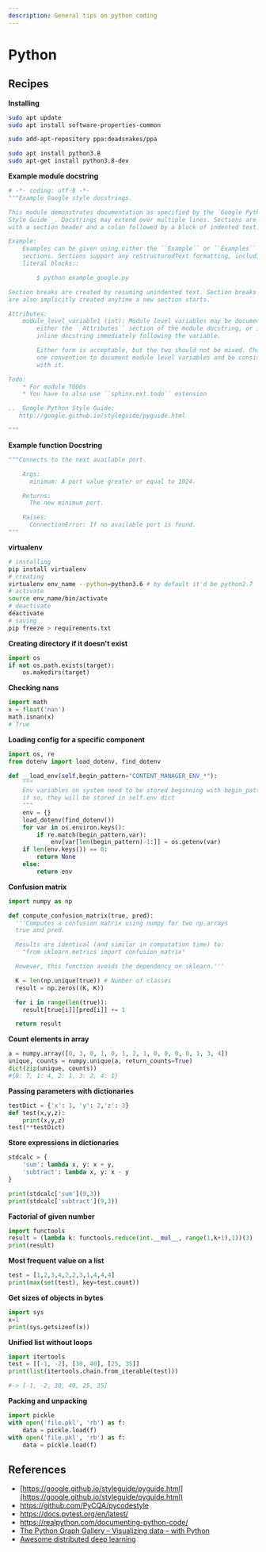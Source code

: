 ```yaml
---
description: General tips on python coding
---
```


# Python

## Recipes

**Installing**

```bash
sudo apt update
sudo apt install software-properties-common

sudo add-apt-repository ppa:deadsnakes/ppa

sudo apt install python3.8
sudo apt-get install python3.8-dev
```

**Example module docstring**

```python
# -*- coding: utf-8 -*-
"""Example Google style docstrings.

This module demonstrates documentation as specified by the `Google Python
Style Guide`_. Docstrings may extend over multiple lines. Sections are created
with a section header and a colon followed by a block of indented text.

Example:
    Examples can be given using either the ``Example`` or ``Examples``
    sections. Sections support any reStructuredText formatting, including
    literal blocks::

        $ python example_google.py

Section breaks are created by resuming unindented text. Section breaks
are also implicitly created anytime a new section starts.

Attributes:
    module_level_variable1 (int): Module level variables may be documented in
        either the ``Attributes`` section of the module docstring, or in an
        inline docstring immediately following the variable.

        Either form is acceptable, but the two should not be mixed. Choose
        one convention to document module level variables and be consistent
        with it.

Todo:
    * For module TODOs
    * You have to also use ``sphinx.ext.todo`` extension

.. _Google Python Style Guide:
   http://google.github.io/styleguide/pyguide.html

"""
```



**Example function Docstring**

```python
"""Connects to the next available port.

    Args:
      minimum: A port value greater or equal to 1024.

    Returns:
      The new minimum port.

    Raises:
      ConnectionError: If no available port is found.
"""
```



**virtualenv**

```bash
# installing
pip install virtualenv
# creating
virtualenv env_name --python=python3.6 # by default it'd be python2.7
# activate
source env_name/bin/activate
# deactivate
deactivate
# saving
pip freeze > requirements.txt
```

**Creating directory if it doesn't exist**

```python
import os
if not os.path.exists(target):
    os.makedirs(target)
```

**Checking nans**

```python
import math
x = float('nan')
math.isnan(x)
# True
```

**Loading config for a specific component**

```python
import os, re
from dotenv import load_dotenv, find_dotenv

def __load_env(self,begin_pattern="CONTENT_MANAGER_ENV_*"):
    """
    Env variables on system need to be stored beginning with begin_pattern
    if so, they will be stored in self.env dict
    """
    env = {}
    load_dotenv(find_dotenv())
    for var in os.environ.keys():
        if re.match(begin_pattern,var):
            env[var[len(begin_pattern)-1:]] = os.getenv(var)
    if len(env.keys()) == 0:
        return None
    else:
        return env
```

**Confusion matrix**

```python
import numpy as np

def compute_confusion_matrix(true, pred):
  '''Computes a confusion matrix using numpy for two np.arrays
  true and pred.

  Results are identical (and similar in computation time) to: 
    "from sklearn.metrics import confusion_matrix"

  However, this function avoids the dependency on sklearn.'''

  K = len(np.unique(true)) # Number of classes 
  result = np.zeros((K, K))

  for i in range(len(true)):
    result[true[i]][pred[i]] += 1

  return result
```

**Count elements in array**

```python
a = numpy.array([0, 3, 0, 1, 0, 1, 2, 1, 0, 0, 0, 0, 1, 3, 4])
unique, counts = numpy.unique(a, return_counts=True)
dict(zip(unique, counts))
#{0: 7, 1: 4, 2: 1, 3: 2, 4: 1}
```

**Passing parameters with dictionaries**

```python
testDict = {'x': 1, 'y': 2,'z': 3}
def test(x,y,z):
    print(x,y,z)
test(**testDict)    
```

**Store expressions in dictionaries**
```python
stdcalc = {
	'sum': lambda x, y: x + y,
	'subtract': lambda x, y: x - y
}

print(stdcalc['sum'](9,3))
print(stdcalc['subtract'](9,3))
```

**Factorial of given number**
```python
import functools
result = (lambda k: functools.reduce(int.__mul__, range(1,k+1),1))(3)
print(result)
```

**Most frequent value on a list**
```python
test = [1,2,3,4,2,2,3,1,4,4,4]
print(max(set(test), key=test.count))
```

**Get sizes of objects in bytes**
```python
import sys
x=1
print(sys.getsizeof(x))
```

**Unified list without loops**

```python
import itertools
test = [[-1, -2], [30, 40], [25, 35]]
print(list(itertools.chain.from_iterable(test)))

#-> [-1, -2, 30, 40, 25, 35]
```

**Packing and unpacking**

```python
import pickle
with open('file.pkl', 'rb') as f:
    data = pickle.load(f)
with open('file.pkl', 'rb') as f:
    data = pickle.load(f)
```

## References

* [https://google.github.io/styleguide/pyguide.html](https://google.github.io/styleguide/pyguide.html)
* https://github.com/PyCQA/pycodestyle
* https://docs.pytest.org/en/latest/
* https://realpython.com/documenting-python-code/
* [The Python Graph Gallery – Visualizing data – with Python](https://python-graph-gallery.com)
* [Awesome distributed deep learning](https://github.com/bharathgs/Awesome-Distributed-Deep-Learning)

